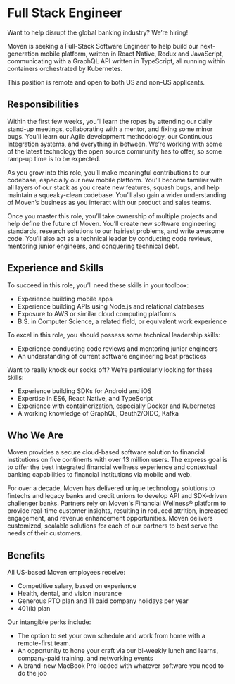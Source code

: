 # Full Stack Engineer

Want to help disrupt the global banking industry? We’re hiring!

Moven is seeking a Full-Stack Software Engineer to help build our next-generation mobile platform, written in React Native, Redux and JavaScript, communicating with a GraphQL API written in TypeScript, all running within containers orchestrated by Kubernetes.

This position is remote and open to both US and non-US applicants.

## Responsibilities

Within the first few weeks, you’ll learn the ropes by attending our daily stand-up meetings, collaborating with a mentor, and fixing some minor bugs. You’ll learn our Agile development methodology, our Continuous Integration systems, and everything in between. We’re working with some of the latest technology the open source community has to offer, so some ramp-up time is to be expected.

As you grow into this role, you’ll make meaningful contributions to our codebase, especially our new mobile platform. You’ll become familiar with all layers of our stack as you create new features, squash bugs, and help maintain a squeaky-clean codebase. You’ll also gain a wider understanding of Moven’s business as you interact with our product and sales teams.

Once you master this role, you’ll take ownership of multiple projects and help define the future of Moven. You’ll create new software engineering standards, research solutions to our hairiest problems, and write awesome code. You’ll also act as a technical leader by conducting code reviews, mentoring junior engineers, and conquering technical debt.

## Experience and Skills

To succeed in this role, you’ll need these skills in your toolbox:

* Experience building mobile apps
* Experience building APIs using Node.js and relational databases
* Exposure to AWS or similar cloud computing platforms
* B.S. in Computer Science, a related field, or equivalent work experience

To excel in this role, you should possess some technical leadership skills:

* Experience conducting code reviews and mentoring junior engineers
* An understanding of current software engineering best practices

Want to really knock our socks off? We’re particularly looking for these skills:

* Experience building SDKs for Android and iOS
* Expertise in ES6, React Native, and TypeScript
* Experience with containerization, especially Docker and Kubernetes
* A working knowledge of GraphQL, Oauth2/OIDC, Kafka

## Who We Are

Moven provides a secure cloud-based software solution to financial institutions on five continents with over 13 million users. The express goal is to offer the best integrated financial wellness experience and  contextual banking capabilities to financial institutions via mobile and web.

For over a decade, Moven has delivered unique technology solutions to fintechs and legacy banks and credit unions to develop API and SDK-driven challenger banks. Partners rely on Moven's Financial Wellness® platform to provide real-time customer insights, resulting in reduced attrition, increased engagement, and revenue enhancement opportunities. Moven delivers customized, scalable solutions for each of our partners to best serve the needs of their customers.

## Benefits

All US-based Moven employees receive:

* Competitive salary, based on experience
* Health, dental, and vision insurance
* Generous PTO plan and 11 paid company holidays per year
* 401(k) plan

Our intangible perks include:

* The option to set your own schedule and work from home with a remote-first team.
* An opportunity to hone your craft via our bi-weekly lunch and learns, company-paid training, and networking events
* A brand-new MacBook Pro loaded with whatever software you need to do the job
